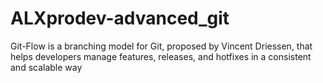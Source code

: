 # ALXprodev-advanced_git
Git-Flow is a branching model for Git, proposed by Vincent Driessen, that helps developers manage features, releases, and hotfixes in a consistent and scalable way
